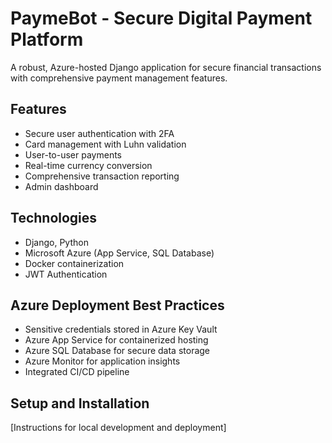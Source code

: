 # PaymeBot - Secure Digital Payment Platform

A robust, Azure-hosted Django application for secure financial transactions with comprehensive payment management features.

## Features
- Secure user authentication with 2FA
- Card management with Luhn validation
- User-to-user payments
- Real-time currency conversion
- Comprehensive transaction reporting
- Admin dashboard

## Technologies
- Django, Python
- Microsoft Azure (App Service, SQL Database)
- Docker containerization
- JWT Authentication

## Azure Deployment Best Practices
- Sensitive credentials stored in Azure Key Vault
- Azure App Service for containerized hosting
- Azure SQL Database for secure data storage
- Azure Monitor for application insights
- Integrated CI/CD pipeline

## Setup and Installation
[Instructions for local development and deployment]

